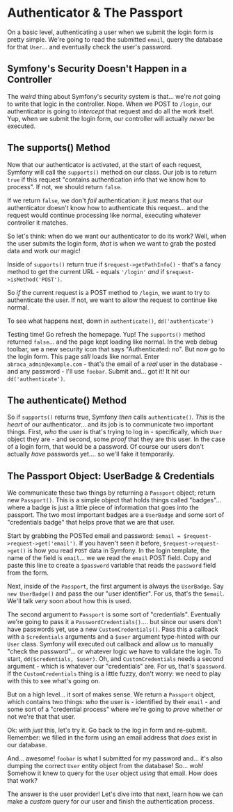 # Authenticator & The Passport

On a basic level, authenticating a user when we submit the login form is pretty
simple. We're going to read the submitted `email`, query the database for that
`User`... and eventually check the user's password.

## Symfony's Security Doesn't Happen in a Controller

The *weird* thing about Symfony's security system is that... we're *not* going to
write that logic in the controller. Nope. When we POST to `/login`, our authenticator
is going to *intercept* that request and do all the work itself. Yup, when we
submit the login form, our controller will actually *never* be executed.

## The supports() Method

Now that our authenticator is activated, at the start of each request, Symfony
will call the `supports()` method on our class. Our job is to return `true` if
this request "contains authentication info that we know how to process". If not,
we should return `false`.

If we return `false`, we don't *fail* authentication: it just means that our
authenticator doesn't know how to authenticate this request... and the request
would continue processing like normal, executing whatever controller it matches.

So let's think: when do we want our authenticator to do its work? Well, when the
user submits the login form, *that* is when we want to grab the posted data and
work our magic!

Inside of `supports()` return true if `$request->getPathInfo()` - that's a fancy
method to get the current URL - equals `'/login'` *and* if
`$request->isMethod('POST')`.

So *if* the current request is a POST method to `/login`, we want to try to authenticate
the user. If not, we want to allow the request to continue like normal.

To see what happens next, down in `authenticate()`, `dd('authenticate')`

Testing time! Go refresh the homepage. Yup! The `supports()` method returned
`false`... and the page kept loading like normal. In the web debug toolbar, we
a new security icon that says "Authenticated: no". But now go to the login form.
This page *still* loads like normal. Enter `abraca_admin@example.com` - that's the
email of a *real* user in the database - and any password - I'll use `foobar`.
Submit and... got it! It hit our `dd('authenticate')`.

## The authenticate() Method

So if `supports()` returns true, Symfony *then* calls `authenticate()`. *This*
is the *heart* of our authenticator... and its job is to communicate two important
things. First, *who* the user is that's trying to log in - specifically, which
`User` object they are - and second, some *proof* that they are this user. In the
case of a login form, that would be a password. Of course our users don't actually
*have* passwords yet.... so we'll fake it temporarily.

## The Passport Object: UserBadge & Credentials

We communicate these two things by returning a `Passport` object; return new `Passport()`.
This is a simple object that holds things called "badges"... where a badge is just
a little piece of information that goes into the passport. The two most important
badges are a `UserBadge` and some sort of "credentials badge" that helps prove that
we are that user.

Start by grabbing the POSTed email and password:
`$email = $request->request->get('email')`. If you haven't seen it before,
`$request->request->get()` is how you read `POST` data in Symfony. In the login
template, the name of the field is `email`... we we read the `email` POST field.
Copy and paste this line to create a `$password` variable that reads the
`password` field from the form.

Next, inside of the `Passport`, the first argument is always the `UserBadge`. Say
`new UserBadge()` and pass the our "user identifier". For us, that's the `$email`.
We'll talk *very* soon about how this is used.

The second argument to `Passport` is some sort of "credentials". Eventually we're
going to pass it a `PasswordCredentials()`.... but since our users don't have passwords
yet, use a new `CustomCredentials()`. Pass this a callback with a `$credentials`
arguments and a `$user` argument type-hinted with our `User` class. Symfony will
executed out callback and allow *us* to manually "check the password"... or whatever
logic we have to validate the login. To start, `dd($credentials, $user)`. Oh, and
`CustomCredentials` needs a second argument - which is whatever our "credentials"
are. For us, that's `$password`. If the `CustomCredentials` thing is a little fuzzy,
don't worry: we need to play with this to see what's going on.

But on a high level... it sort of makes sense. We return a `Passport` object, which
contains two things: *who* the user is - identified by their `email` - and some sort
of a "credential process" where we're going to *prove* whether or not we're that
that user.

Ok: with *just* this, let's try it. Go back to the log in form and re-submit.
Remember: we filled in the form using an email address that *does* exist in our
database.

And... awesome! `foobar` is what I submitted for my password and... it's also
dumping the correct `User` entity object from the database! So... woh! Somehow
it knew to query for the `User` object *using* that email. How does that work?

The answer is the user provider! Let's dive into that next, learn how we can
make a *custom* query for our user and finish the authentication process.
